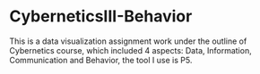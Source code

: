 # CyberneticsIII-Behavior
This is a data visualization assignment work under the outline of Cybernetics course, which included 4 aspects: Data, Information, Communication and Behavior, the tool I use is P5.
